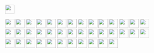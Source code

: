 <img src="https://img.shields.io/badge/HTML5-E34F26?style=for-the-badge&logo=html5&logoColor=white" height="30" />&nbsp;

<img src="https://img.shields.io/badge/CSS3-1572B6?style=for-the-badge&logo=css3&logoColor=white" height="30"/>

<img src="https://img.shields.io/badge/javascript-F7DF1E.svg?&style=for-the-badge&logo=javascript&logoColor=white" height="30"/>

<img src="https://img.shields.io/badge/React-20232A?style=for-the-badge&logo=react&logoColor=61DAFB" height="30"/>

<img src="https://img.shields.io/badge/React_Router-CA4245?style=for-the-badge&logo=react-router&logoColor=white" height="30"/>

<img src=" 	https://img.shields.io/badge/Sass-CC6699?style=for-the-badge&logo=sass&logoColor=white" height="30"/>

<img src="https://img.shields.io/badge/MUI-007FFF?style=for-the-badge&logo=MUI&logoColor=white" height="30"/>
 
<img src="https://img.shields.io/badge/Bootstrap-7E0AF9?style=for-the-badge&logo=bootstrap&logoColor=white" height="30"/> 
  
<img src="https://img.shields.io/badge/Tailwind_CSS-06B6D4?style=for-the-badge&logo=tailwind-css&logoColor=white" height="30"/> 
  
<img src="https://img.shields.io/badge/Netlify-00C7B7?style=for-the-badge&logo=netlify&logoColor=white" height="30"/>
  
<img src="https://img.shields.io/badge/Heroku-430098?style=for-the-badge&logo=heroku&logoColor=white" height="30"/>
   
<img src="https://img.shields.io/badge/firebase-FFCA28.svg?&style=for-the-badge&logo=firebase&logoColor=white" height="30"/>
 
<img src="https://img.shields.io/badge/Node.js-43853D?style=for-the-badge&logo=node.js&logoColor=white" height="30"/>

<img src="https://img.shields.io/badge/-MongoDB-4DB33D?style=for-the-badge&logo=mongodb&logoColor=FFFFFF" height="30"/>

<img src="https://img.shields.io/badge/-MySQL-4479A1?style=for-the-badge&logo=mysql&logoColor=FFFFFF" height="30"/>

<img src="https://img.shields.io/badge/-Express-000000?style=for-the-badge&logo=express&logoColor=FFFFFF" height="30"/>

<img src="https://img.shields.io/badge/-Next.js-000000?style=for-the-badge&logo=Next.js&logoColor=FFFFFF" height="30"/>

<img src="https://img.shields.io/badge/-NGINX-009639?style=for-the-badge&logo=NGINX&logoColor=FFFFFF" height="30"/>

<img src="https://img.shields.io/badge/-Docker-2496ED?style=for-the-badge&logo=Docker&logoColor=FFFFFF" height="30"/>

<img src="https://img.shields.io/badge/-TypeScript-3178C6?style=for-the-badge&logo=TypeScript&logoColor=FFFFFF" height="30"/>

<img src="https://img.shields.io/badge/-Git-F05032?style=for-the-badge&logo=Git&logoColor=FFFFFF" height="30"/>

<img src="https://img.shields.io/badge/-Figma-F24E1E?style=for-the-badge&logo=Figma&logoColor=FFFFFF" height="30"/>

<img src="https://img.shields.io/badge/-Postman-FF6C37?style=for-the-badge&logo=Postman&logoColor=FFFFFF" height="30"/>

<img src="https://img.shields.io/badge/-Redux-764ABC?style=for-the-badge&logo=Redux&logoColor=FFFFFF" height="30"/>

<img src="https://img.shields.io/badge/-Webpack-8DD6F9?style=for-the-badge&logo=Webpack&logoColor=FFFFFF" height="30"/>

<img src="https://img.shields.io/badge/-npm-CB3837?style=for-the-badge&logo=npm&logoColor=FFFFFF" height="30"/>

<img src="https://img.shields.io/badge/-Go-00ADD8?style=for-the-badge&logo=Go&logoColor=FFFFFF" height="30"/>

<img src="https://img.shields.io/badge/-Python-3776AB?style=for-the-badge&logo=Python&logoColor=FFFFFF" height="30"/>

<img src="https://img.shields.io/badge/-GraphQL-E10098?style=for-the-badge&logo=GraphQL&logoColor=FFFFFF" height="30"/>

<img src="https://img.shields.io/badge/-ChakraUI-319795?style=for-the-badge&logo=ChakraUI&logoColor=FFFFFF" height="30"/>

<img src="https://img.shields.io/badge/-Chart.js-FF6384?style=for-the-badge&logo=Chart.js&logoColor=FFFFFF" height="30"/>

<img src="https://img.shields.io/badge/-.ENV-ECD53F?style=for-the-badge&logo=.ENV&logoColor=FFFFFF" height="30"/>

<img src="https://img.shields.io/badge/-Git-F05032?style=for-the-badge&logo=Git&logoColor=FFFFFF" height="30"/>

<img src="https://img.shields.io/badge/-JSON-000000?style=for-the-badge&logo=JSON&logoColor=FFFFFF" height="30"/>

<img src="https://img.shields.io/badge/-JSON Web Tokens-000000?style=for-the-badge&logo=JSON Web Tokens&logoColor=FFFFFF" height="30"/>

<img src="https://img.shields.io/badge/-NestJS-E0234E?style=for-the-badge&logo=NestJS&logoColor=FFFFFF" height="30"/>

<img src="https://img.shields.io/badge/-Jest-C21325?style=for-the-badge&logo=Jest&logoColor=FFFFFF" height="30"/>

<img src="https://img.shields.io/badge/-Insomnia-4000BF?style=for-the-badge&logo=Insomnia&logoColor=FFFFFF" height="30"/>

<img src="https://img.shields.io/badge/-Canva-00C4CC?style=for-the-badge&logo=Canva&logoColor=FFFFFF" height="30"/>

<img src="https://img.shields.io/badge/-Git-F05032?style=for-the-badge&logo=Git&logoColor=FFFFFF" height="30"/>
